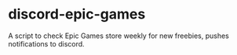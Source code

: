 # discord-epic-games
A script to check Epic Games store weekly for new freebies, pushes notifications to discord.
